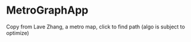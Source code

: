# MetroGraphApp
Copy from Lave Zhang, a metro map, click to find path (algo is subject to optimize) 
